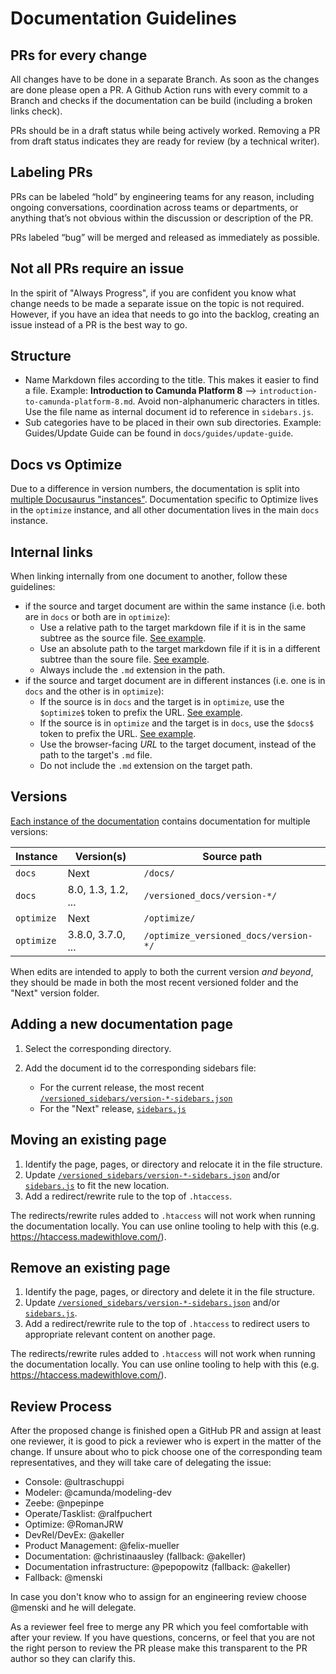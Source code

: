 # Documentation Guidelines

## PRs for every change

All changes have to be done in a separate Branch. As soon as the changes are done please open a PR. A Github Action runs with every commit to a Branch and checks if the documentation can be build (including a broken links check).

PRs should be in a draft status while being actively worked. Removing a PR from draft status indicates they are ready for review (by a technical writer).

## Labeling PRs

PRs can be labeled “hold” by engineering teams for any reason, including ongoing conversations, coordination across teams or departments, or anything that’s not obvious within the discussion or description of the PR.

PRs labeled “bug” will be merged and released as immediately as possible.

## Not all PRs require an issue

In the spirit of "Always Progress", if you are confident you know what change needs to be made a separate issue on the topic is not required. However, if you have an idea that needs to go into the backlog, creating an issue instead of a PR is the best way to go.

## Structure

- Name Markdown files according to the title. This makes it easier to find a file. Example: **Introduction to Camunda Platform 8** --> `introduction-to-camunda-platform-8.md`. Avoid non-alphanumeric characters in titles. Use the file name as internal document id to reference in `sidebars.js`.
- Sub categories have to be placed in their own sub directories. Example: Guides/Update Guide can be found in `docs/guides/update-guide`.

## Docs vs Optimize

Due to a difference in version numbers, the documentation is split into [multiple Docusaurus "instances"](https://docusaurus.io/docs/docs-multi-instance). Documentation specific to Optimize lives in the `optimize` instance, and all other documentation lives in the main `docs` instance.

## Internal links

When linking internally from one document to another, follow these guidelines:

- if the source and target document are within the same instance (i.e. both are in `docs` or both are in `optimize`):
  - Use a relative path to the target markdown file if it is in the same subtree as the source file. [See example](https://github.com/camunda/camunda-platform-docs/blob/930a0c384b48be27d0bc66216015404f67716f61/docs/components/console/introduction-to-console.md?plain=1#L10).
  - Use an absolute path to the target markdown file if it is in a different subtree than the soure file. [See example](https://github.com/camunda/camunda-platform-docs/blob/930a0c384b48be27d0bc66216015404f67716f61/docs/apis-clients/community-clients/spring.md?plain=1#L8).
  - Always include the `.md` extension in the path.
- if the source and target document are in different instances (i.e. one is in `docs` and the other is in `optimize`):
  - If the source is in `docs` and the target is in `optimize`, use the `$optimize$` token to prefix the URL. [See example](https://github.com/camunda/camunda-platform-docs/blob/930a0c384b48be27d0bc66216015404f67716f61/docs/guides/setting-up-development-project.md?plain=1#L17).
  - If the source is in `optimize` and the target is in `docs`, use the `$docs$` token to prefix the URL. [See example](https://github.com/camunda/camunda-platform-docs/blob/930a0c384b48be27d0bc66216015404f67716f61/optimize/components/what-is-optimize.md?plain=1#L8).
  - Use the browser-facing _URL_ to the target document, instead of the path to the target's `.md` file.
  - Do not include the `.md` extension on the target path.

## Versions

[Each instance of the documentation](#docs-vs-optimize) contains documentation for multiple versions:

| Instance   | Version(s)         | Source path                           |
| ---------- | ------------------ | ------------------------------------- |
| `docs`     | Next               | `/docs/`                              |
| `docs`     | 8.0, 1.3, 1.2, ... | `/versioned_docs/version-*/`          |
| `optimize` | Next               | `/optimize/`                          |
| `optimize` | 3.8.0, 3.7.0, ...  | `/optimize_versioned_docs/version-*/` |

When edits are intended to apply to both the current version _and beyond_, they should be made in both the most recent versioned folder and the "Next" version folder.

## Adding a new documentation page

1. Select the corresponding directory.
2. Add the document id to the corresponding sidebars file:

   - For the current release, the most recent [`/versioned_sidebars/version-*-sidebars.json`][versioned-sidebars]
   - For the "Next" release, [`sidebars.js`][next-sidebars]

## Moving an existing page

1. Identify the page, pages, or directory and relocate it in the file structure.
2. Update [`/versioned_sidebars/version-*-sidebars.json`][versioned-sidebars] and/or [`sidebars.js`][next-sidebars] to fit the new location.
3. Add a redirect/rewrite rule to the top of `.htaccess`.

The redirects/rewrite rules added to `.htaccess` will not work when running the documentation locally. You can use online tooling to help with this (e.g. https://htaccess.madewithlove.com/).

## Remove an existing page

1. Identify the page, pages, or directory and delete it in the file structure.
2. Update [`/versioned_sidebars/version-*-sidebars.json`][versioned-sidebars] and/or [`sidebars.js`][next-sidebars].
3. Add a redirect/rewrite rule to the top of `.htaccess` to redirect users to appropriate relevant content on another page.

The redirects/rewrite rules added to `.htaccess` will not work when running the documentation locally. You can use online tooling to help with this (e.g. https://htaccess.madewithlove.com/).

## Review Process

After the proposed change is finished open a GitHub PR and assign at least one reviewer, it is good to pick a reviewer who is expert in the matter of the change. If unsure about who to pick choose one of the corresponding team representatives, and they will take care of delegating the issue:

- Console: @ultraschuppi
- Modeler: @camunda/modeling-dev
- Zeebe: @npepinpe
- Operate/Tasklist: @ralfpuchert
- Optimize: @RomanJRW
- DevRel/DevEx: @akeller
- Product Management: @felix-mueller
- Documentation: @christinaausley (fallback: @akeller)
- Documentation infrastructure: @pepopowitz (fallback: @akeller)
- Fallback: @menski

In case you don't know who to assign for an engineering review choose @menski and he will delegate.

As a reviewer feel free to merge any PR which you feel comfortable with after your review. If you have questions, concerns, or feel that you are not the right person to review the PR please make this transparent to the PR author so they can clarify this.

[versioned-source]: https://github.com/camunda/camunda-platform-docs/tree/main/versioned_docs
[next-source]: https://github.com/camunda/camunda-platform-docs/tree/main/docs
[versioned-sidebars]: https://github.com/camunda/camunda-platform-docs/tree/main/versioned_sidebars
[next-sidebars]: https://github.com/camunda/camunda-platform-docs/blob/main/sidebars.js
